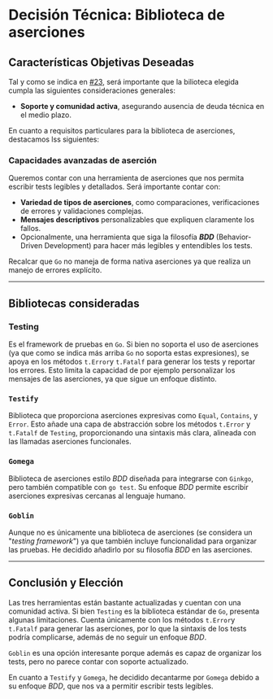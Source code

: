 # Decisión Técnica: Biblioteca de aserciones

## Características Objetivas Deseadas

Tal y como se indica en [#23](https://github.com/adiazcencillo/GranadaInfo/issues/23), será importante que la bilioteca elegida cumpla las siguientes consideraciones generales:

- **Soporte y comunidad activa**, asegurando ausencia de deuda técnica en el medio plazo.

En cuanto a requisitos particulares para la biblioteca de aserciones, destacamos lss siguientes:

### **Capacidades avanzadas de aserción**
Queremos contar con una herramienta de aserciones que nos permita escribir tests legibles y detallados. Será importante contar con:
- **Variedad de tipos de aserciones**, como comparaciones, verificaciones de errores y validaciones complejas.
- **Mensajes descriptivos** personalizables que expliquen claramente los fallos.
- Opcionalmente, una herramienta que siga la filosofía **_BDD_** (Behavior-Driven Development) para hacer más legibles y entendibles los tests.

Recalcar que `Go` no maneja de forma nativa aserciones ya que realiza un manejo de errores explícito.

---

## Bibliotecas consideradas


### **Testing**
Es el framework de pruebas en `Go`. Si bien no soporta el uso de aserciones (ya que como se indica más arriba `Go` no soporta estas expresiones), se apoya en los métodos `t.Error`y `t.Fatalf` para generar los tests y reportar los errores. Esto limita la capacidad de por ejemplo personalizar los mensajes de las aserciones, ya que sigue un enfoque distinto.

### **`Testify`**
Biblioteca que proporciona aserciones expresivas como `Equal`, `Contains`, y `Error`. Esto añade una capa de abstracción sobre los métodos `t.Error` y `t.Fatalf` de `Testing`, proporcionando una sintaxis más clara, alineada con las llamadas aserciones funcionales. 

### **`Gomega`**
Biblioteca de aserciones estilo _BDD_ diseñada para integrarse con `Ginkgo`, pero también compatible con `go test`. Su enfoque _BDD_ permite escribir aserciones expresivas cercanas al lenguaje humano.

### **`Goblin`**
Aunque no es únicamente una biblioteca de aserciones (se considera un "_testing framework_") ya que también incluye funcionalidad para organizar las pruebas. He decidido añadirlo por su filosofía _BDD_ en las aserciones.

---

## Conclusión y Elección

Las tres herramientas están bastante actualizadas y cuentan con una comunidad activa. Si bien `Testing` es la biblioteca estándar de `Go`, presenta algunas limitaciones. Cuenta únicamente con los métodos `t.Error`y `t.Fatalf` para generar las aserciones, por lo que la sintaxis de los tests podría complicarse, además de no seguir un enfoque _BDD_.

`Goblin` es una opción interesante porque además es capaz de organizar los tests, pero no parece contar con soporte actualizado.

En cuanto a `Testify` y `Gomega`, he decidido decantarme por `Gomega` debido a su enfoque _BDD_, que nos va a permitir escribir tests legibles.





